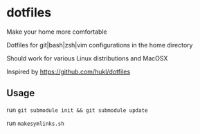 dotfiles
========

Make your home more comfortable

Dotfiles for git|bash|zsh|vim configurations in the home directory

Should work for various Linux distributions and MacOSX

Inspired by https://github.com/hukl/dotfiles

## Usage

run ```git submodule init && git submodule update```

run ```makesymlinks.sh```
